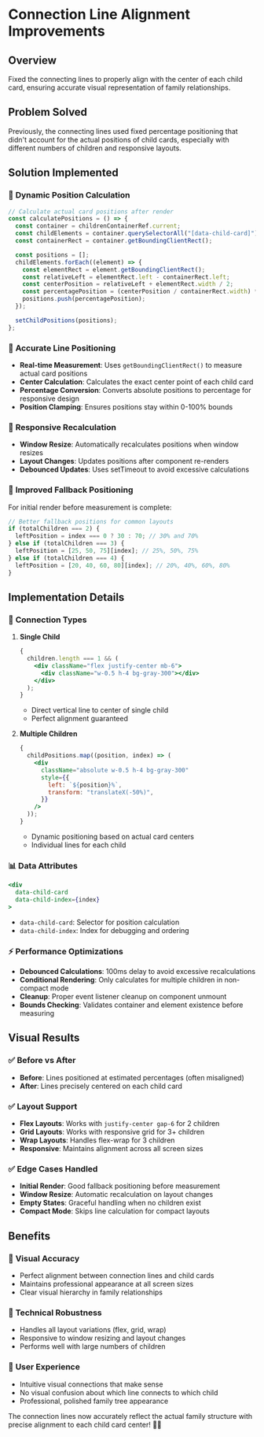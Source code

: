 # Connection Line Alignment Improvements

## Overview

Fixed the connecting lines to properly align with the center of each child card, ensuring accurate visual representation of family relationships.

## Problem Solved

Previously, the connecting lines used fixed percentage positioning that didn't account for the actual positions of child cards, especially with different numbers of children and responsive layouts.

## Solution Implemented

### 📏 **Dynamic Position Calculation**

```javascript
// Calculate actual card positions after render
const calculatePositions = () => {
  const container = childrenContainerRef.current;
  const childElements = container.querySelectorAll("[data-child-card]");
  const containerRect = container.getBoundingClientRect();

  const positions = [];
  childElements.forEach((element) => {
    const elementRect = element.getBoundingClientRect();
    const relativeLeft = elementRect.left - containerRect.left;
    const centerPosition = relativeLeft + elementRect.width / 2;
    const percentagePosition = (centerPosition / containerRect.width) * 100;
    positions.push(percentagePosition);
  });

  setChildPositions(positions);
};
```

### 🎯 **Accurate Line Positioning**

- **Real-time Measurement**: Uses `getBoundingClientRect()` to measure actual card positions
- **Center Calculation**: Calculates the exact center point of each child card
- **Percentage Conversion**: Converts absolute positions to percentage for responsive design
- **Position Clamping**: Ensures positions stay within 0-100% bounds

### 🔄 **Responsive Recalculation**

- **Window Resize**: Automatically recalculates positions when window resizes
- **Layout Changes**: Updates positions after component re-renders
- **Debounced Updates**: Uses setTimeout to avoid excessive calculations

### 📐 **Improved Fallback Positioning**

For initial render before measurement is complete:

```javascript
// Better fallback positions for common layouts
if (totalChildren === 2) {
  leftPosition = index === 0 ? 30 : 70; // 30% and 70%
} else if (totalChildren === 3) {
  leftPosition = [25, 50, 75][index]; // 25%, 50%, 75%
} else if (totalChildren === 4) {
  leftPosition = [20, 40, 60, 80][index]; // 20%, 40%, 60%, 80%
}
```

## Implementation Details

### 🔗 **Connection Types**

1. **Single Child**

   ```jsx
   {
     children.length === 1 && (
       <div className="flex justify-center mb-6">
         <div className="w-0.5 h-4 bg-gray-300"></div>
       </div>
     );
   }
   ```

   - Direct vertical line to center of single child
   - Perfect alignment guaranteed

2. **Multiple Children**
   ```jsx
   {
     childPositions.map((position, index) => (
       <div
         className="absolute w-0.5 h-4 bg-gray-300"
         style={{
           left: `${position}%`,
           transform: "translateX(-50%)",
         }}
       />
     ));
   }
   ```
   - Dynamic positioning based on actual card centers
   - Individual lines for each child

### 📊 **Data Attributes**

```jsx
<div
  data-child-card
  data-child-index={index}
>
```

- `data-child-card`: Selector for position calculation
- `data-child-index`: Index for debugging and ordering

### ⚡ **Performance Optimizations**

- **Debounced Calculations**: 100ms delay to avoid excessive recalculations
- **Conditional Rendering**: Only calculates for multiple children in non-compact mode
- **Cleanup**: Proper event listener cleanup on component unmount
- **Bounds Checking**: Validates container and element existence before measuring

## Visual Results

### ✅ **Before vs After**

- **Before**: Lines positioned at estimated percentages (often misaligned)
- **After**: Lines precisely centered on each child card

### ✅ **Layout Support**

- **Flex Layouts**: Works with `justify-center gap-6` for 2 children
- **Grid Layouts**: Works with responsive grid for 3+ children
- **Wrap Layouts**: Handles flex-wrap for 3 children
- **Responsive**: Maintains alignment across all screen sizes

### ✅ **Edge Cases Handled**

- **Initial Render**: Good fallback positioning before measurement
- **Window Resize**: Automatic recalculation on layout changes
- **Empty States**: Graceful handling when no children exist
- **Compact Mode**: Skips line calculation for compact layouts

## Benefits

### 🎯 **Visual Accuracy**

- Perfect alignment between connection lines and child cards
- Maintains professional appearance at all screen sizes
- Clear visual hierarchy in family relationships

### 🔧 **Technical Robustness**

- Handles all layout variations (flex, grid, wrap)
- Responsive to window resizing and layout changes
- Performs well with large numbers of children

### 👤 **User Experience**

- Intuitive visual connections that make sense
- No visual confusion about which line connects to which child
- Professional, polished family tree appearance

The connection lines now accurately reflect the actual family structure with precise alignment to each child card center! 🎯✨
